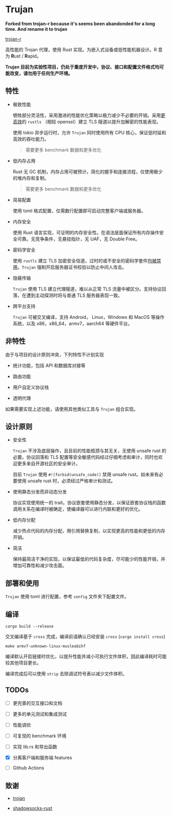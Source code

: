 # Trujan
**Forked from trojan-r because it's seems been abandonded for a long time. And rename it to trujan**

[trojan-r](https://github.com/p4gefau1t/trojan-r)

高性能的 Trojan 代理，使用 Rust 实现。为嵌入式设备或低性能机器设计。R 意为 **R**ust / **R**apid。

**Trujan 目前为实验性项目，仍处于重度开发中，协议、接口和配置文件格式均可能改变，请勿用于任何生产环境。**

## 特性

- 极致性能

    牺牲部分灵活性，采用激进的性能优化策略以极力减少不必要的开销。采用[更高效](https://jbp.io/2019/07/01/rustls-vs-openssl-performance.html)的 `rustls` （相较 openssl）建立 TLS 隧道以提升加解密的性能表现。

    使用 tokio 异步运行时，允许 `Trujan` 同时使用所有 CPU 核心，保证低时延和高效的吞吐能力。

    > 需要更多 benchmark 数据和更多优化

- 低内存占用

    Rust 无 GC 机制，内存占用可被预计。简化的握手和连接流程，仅使用极少的堆内存和复制。

    > 需要更多 benchmark 数据和更多优化

- 简易配置

    使用 toml 格式配置，仅需数行配置即可启动完整客户端或服务器。

- 内存安全

    使用 Rust 语言实现，可证明的内存安全性。在语法层面保证所有内存操作安全可靠。无竞争条件，无悬挂指针，无 UAF，无 Double Free。

- 密码学安全

    使用 `rustls` 建立 TLS 加密安全信道，过时的或不安全的密码学套件[均被禁用](https://docs.rs/rustls/0.18.1/rustls/#non-features)。`Trujan` 强制开启服务器证书校验以防止中间人攻击。

- 隐蔽传输

    `Trujan` 使用 TLS 建立代理隧道，难以从正常 TLS 流量中被区分。支持协议回落，在遭到主动探测时将与普通 TLS 服务器表现一致。

- 跨平台支持

    `Trujan` 可被交叉编译，支持 Android， Linux，Windows 和 MacOS 等操作系统，以及 x86，x86_64，armv7，aarch64 等硬件平台。

## 非特性

由于与项目的设计原则冲突，下列特性不计划实现

- 统计功能，包括 API 和数据库对接等

- 路由功能

- 用户自定义协议栈

- 透明代理

如果需要实现上述功能，请使用其他类似工具与 `Trujan` 组合实现。

## 设计原则

- 安全性

    `Trujan` 不涉及底层操作，且目前的性能瓶颈与其无关，无使用 unsafe rust 的必要。协议回落和 TLS 配置等安全敏感代码经过仔细考虑和审计，同时也欢迎更多来自开源社区的安全审计。

    目前 `Trujan` 使用 `#![forbid(unsafe_code)]` 禁用 unsafe rust。如未来有必要使用 unsafe rust 时，必须经过严格审计和测试。

- 使用静态分发而非动态分发

    协议实现使用统一的 trait。协议嵌套使用静态分发，以保证嵌套协议栈的函数调用关系在编译时被确定，使编译器可以进行内联和更好的优化。

- 低内存分配

    减少热点代码的内存分配，用引用替换复制，以实现更高的性能和更低的内存开销。

- 简洁

    保持最简洁干净的实现，以保证最低的代码复杂度，尽可能少的性能开销，并增加可靠性和减少攻击面。

## 部署和使用

`Trujan` 使用 toml 进行配置，参考 `config` 文件夹下配置文件。

## 编译

```shell
cargo build --release
```

交叉编译基于 `cross` 完成，编译前请确认已经安装 `cross` (`cargo install cross`)

```shell
make armv7-unknown-linux-musleabihf
```

编译默认开启链接时优化，以提升性能并减小可执行文件体积，因此编译耗时可能较其他项目更长。

编译完成后可以使用 `strip` 去除调试符号表以减少文件体积。

## TODOs

- [ ] 更完善的交互接口和文档

- [ ] 更多的单元测试和集成测试

- [ ] 性能调优

- [ ] 可复现的 benchmark 环境

- [ ] 实现 lib.rs 和导出函数

- [x] 分离客户端和服务端 features

- [ ] Github Actions

## 致谢

- [trojan](https://github.com/trojan-gfw/trojan)

- [shadowsocks-rust](https://github.com/shadowsocks/shadowsocks-rust)

